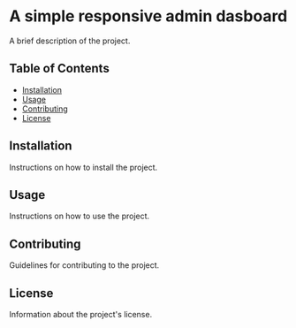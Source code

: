 ﻿# A simple responsive admin dasboard

A brief description of the project.

## Table of Contents

- [Installation](#installation)
- [Usage](#usage)
- [Contributing](#contributing)
- [License](#license)

## Installation

Instructions on how to install the project.

## Usage

Instructions on how to use the project.

## Contributing

Guidelines for contributing to the project.

## License

Information about the project's license.
